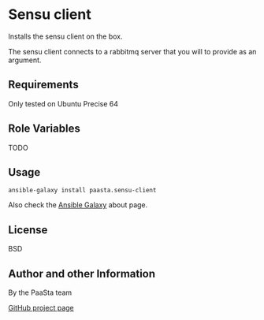 Sensu client
============

Installs the sensu client on the box.

The sensu client connects to a rabbitmq server that you will to provide as
an argument.

Requirements
------------

Only tested on Ubuntu Precise 64


Role Variables
--------------

TODO

Usage
-----

    ansible-galaxy install paasta.sensu-client

Also check the [Ansible Galaxy](https://galaxy.ansibleworks.com/intro) about page.


License
-------

BSD

Author and other Information
----------------------------

By the PaaSta team

[GitHub project page](https://github.com/paasta/ansible-role-sensu-client)


